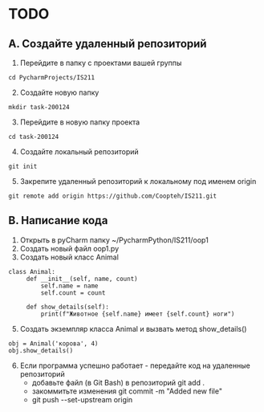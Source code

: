# TODO
## A. Создайте удаленный репозиторий
1. Перейдите в папку с проектами вашей группы
```
cd PycharmProjects/IS211
```
2. Создайте новую папку
```
mkdir task-200124
```
3. Перейдите в новую папку проекта
```
cd task-200124
```
4. Создайте локальный репозиторий
```
git init
```
5. Закрепите удаленный репозиторий к локальному под именем origin
```
git remote add origin https://github.com/Coopteh/IS211.git
```
## B. Написание кода
1. Открыть в pyCharm папку ~/PycharmPython/IS211/oop1
2. Создать новый файл oop1.py
3. Создать новый класс Animal
```
class Animal:
     def __init__(self, name, count)
         self.name = name
         self.count = count

     def show_details(self):
         print(f"Животное {self.name} имеет {self.count} ноги")
```
5. Создать экземпляр класса Animal и вызвать метод show_details()
```
obj = Animal('корова', 4)
obj.show_details()
```
6. Если программа успешно работает - передайте код на удаленные репозиторий
   - добавьте файл (в Git Bash) в репозиторий
     git add .
   - закоммитьте изменения
     git commit -m "Added new file"
   - git push --set-upstream origin
   
